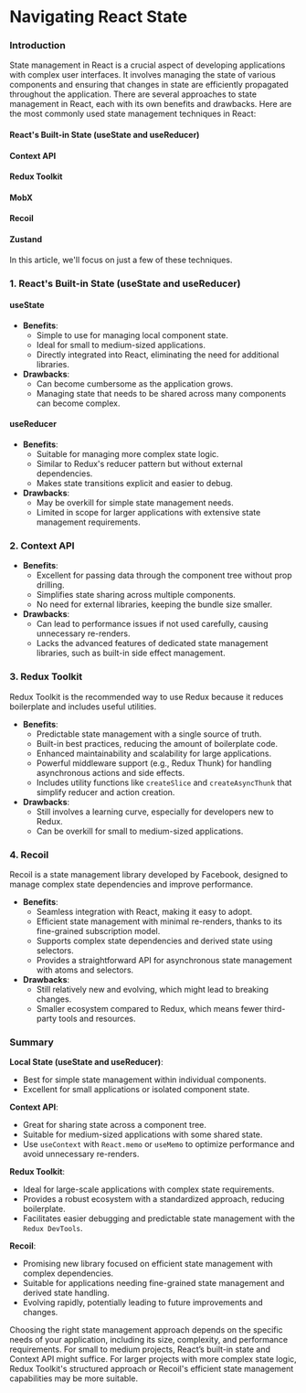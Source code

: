 # Navigating React State

### Introduction

State management in React is a crucial aspect of developing applications with complex user interfaces. It involves managing the state of various components and ensuring that changes in state are efficiently propagated throughout the application. There are several approaches to state management in React, each with its own benefits and drawbacks. Here are the most commonly used state management techniques in React:

#### React's Built-in State (useState and useReducer)

#### Context API

#### Redux Toolkit

#### MobX

#### Recoil

#### Zustand

In this article, we'll focus on just a few of these techniques.

### 1. React's Built-in State (useState and useReducer)

#### useState

- **Benefits**:
  - Simple to use for managing local component state.
  - Ideal for small to medium-sized applications.
  - Directly integrated into React, eliminating the need for additional libraries.
- **Drawbacks**:
  - Can become cumbersome as the application grows.
  - Managing state that needs to be shared across many components can become complex.

#### useReducer

- **Benefits**:
  - Suitable for managing more complex state logic.
  - Similar to Redux's reducer pattern but without external dependencies.
  - Makes state transitions explicit and easier to debug.
- **Drawbacks**:
  - May be overkill for simple state management needs.
  - Limited in scope for larger applications with extensive state management requirements.

### 2. Context API

- **Benefits**:
  - Excellent for passing data through the component tree without prop drilling.
  - Simplifies state sharing across multiple components.
  - No need for external libraries, keeping the bundle size smaller.
- **Drawbacks**:
  - Can lead to performance issues if not used carefully, causing unnecessary re-renders.
  - Lacks the advanced features of dedicated state management libraries, such as built-in side effect management.

### 3. Redux Toolkit

Redux Toolkit is the recommended way to use Redux because it reduces boilerplate and includes useful utilities.

- **Benefits**:
  - Predictable state management with a single source of truth.
  - Built-in best practices, reducing the amount of boilerplate code.
  - Enhanced maintainability and scalability for large applications.
  - Powerful middleware support (e.g., Redux Thunk) for handling asynchronous actions and side effects.
  - Includes utility functions like `createSlice` and `createAsyncThunk` that simplify reducer and action creation.
- **Drawbacks**:
  - Still involves a learning curve, especially for developers new to Redux.
  - Can be overkill for small to medium-sized applications.

### 4. Recoil

Recoil is a state management library developed by Facebook, designed to manage complex state dependencies and improve performance.

- **Benefits**:
  - Seamless integration with React, making it easy to adopt.
  - Efficient state management with minimal re-renders, thanks to its fine-grained subscription model.
  - Supports complex state dependencies and derived state using selectors.
  - Provides a straightforward API for asynchronous state management with atoms and selectors.
- **Drawbacks**:
  - Still relatively new and evolving, which might lead to breaking changes.
  - Smaller ecosystem compared to Redux, which means fewer third-party tools and resources.

### Summary

**Local State (useState and useReducer)**:

- Best for simple state management within individual components.
- Excellent for small applications or isolated component state.

**Context API**:

- Great for sharing state across a component tree.
- Suitable for medium-sized applications with some shared state.
- Use `useContext` with `React.memo` or `useMemo` to optimize performance and avoid unnecessary re-renders.

**Redux Toolkit**:

- Ideal for large-scale applications with complex state requirements.
- Provides a robust ecosystem with a standardized approach, reducing boilerplate.
- Facilitates easier debugging and predictable state management with the `Redux DevTools`.

**Recoil**:

- Promising new library focused on efficient state management with complex dependencies.
- Suitable for applications needing fine-grained state management and derived state handling.
- Evolving rapidly, potentially leading to future improvements and changes.

Choosing the right state management approach depends on the specific needs of your application, including its size, complexity, and performance requirements. For small to medium projects, React’s built-in state and Context API might suffice. For larger projects with more complex state logic, Redux Toolkit's structured approach or Recoil's efficient state management capabilities may be more suitable.
